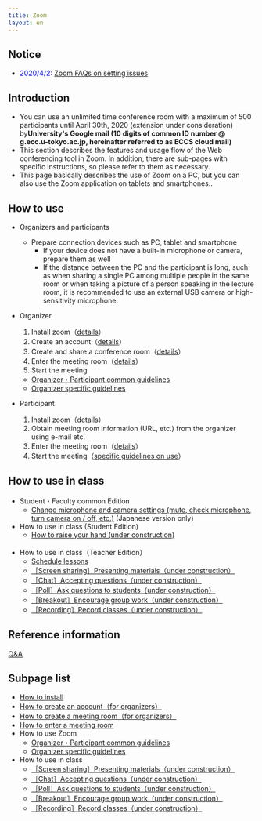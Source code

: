 ```yaml
---
title: Zoom
layout: en
---
```


## Notice

* <span style="color:blue;">2020/4/2:</span> <a href="zoom/setting_issues">Zoom FAQs on setting issues</a>

<!--
* The person <font color="green">hosting the meeting</font>(or co-hosting) <font color="green">must</font> <a href="create_account" target="">activate its zoom account</a>.
* Those<font color="purple">participating of a zoom meeting as guests</font>(i.e., joining a meeting)<font color="purple">do not need</font> a zoom account.
* Now, there are many cases reporting <font color="red">an error message "user not exist" </font>when trying to activate an account. In this case, check the <a href="https://tinyurl.com/v5pvzb5">troubleshooting assistant </a>and answer the survey at the end. In case you still cannot solve the problem, please contact utelecon-inquiries@googlegroups.com.
* Any other inquiries: utelecon-inquiries@googlegroups.com.
-->

## Introduction

* You can use an unlimited time conference room with a maximum of 500 participants until April 30th, 2020 (extension under consideration) by**University's Google mail (10 digits of common ID number @ g.ecc.u-tokyo.ac.jp, hereinafter referred to as ECCS cloud mail)**   
* This section describes the features and usage flow of the Web conferencing tool in Zoom. In addition, there are sub-pages with specific instructions, so please refer to them as necessary.
* This page basically describes the use of Zoom on a PC, but you can also use the Zoom application on tablets and smartphones..

## How to use

* Organizers and participants 
  * Prepare connection devices such as PC, tablet and smartphone
    * If your device does not have a built-in microphone or camera, prepare them as well
    * If the distance between the PC and the participant is long, such as when sharing a single PC among multiple people in the same room or when taking a picture of a person speaking in the lecture room, it is recommended to use an external USB camera or high-sensitivity microphone. 
    
* Organizer
  1. Install zoom（<a href="install" target="">details</a>）  
  1. Create an account（<a href="create_account" target="">details</a>）
  1. Create and share a conference room（<a href="create_room" target="">details</a>）
  1. Enter the meeting room（<a href="join" target="">details</a>）
  1. Start the meeting
    * <a href="how_to_use" target="">Organizer・Participant common guidelines</a>
	* <a href="how_to_use_host" target="">Organizer specific guidelines</a>
  
* Participant
  1. Install zoom（<a href="install" target="">details</a>）  
  1. Obtain meeting room information (URL, etc.) from the organizer using e-mail etc.
  1. Enter the meeting room（<a href="join" target="">details</a>）
  1. Start the meeting（<a href="how_to_use" target="">specific guidelines on use</a>）

## How to use in class

* Student・Faculty common Edition
  * <a href="how_to_use_in_classroom_common#use_mic_and_camera">Change microphone and camera settings (mute, check microphone, turn camera on / off, etc.)</a> (Japanese version only)
	<br>
* How to use in class (Student Edition)
  * <a href="">How to raise your hand (under construction)</a>
  <br>
* How to use in class（Teacher Edition）
  * <a href="how_to_use_in_classroom_faculty_members#schedule">Schedule lessons</a>
  * <a href="" target="">［Screen sharing］Presenting materials（under construction）</a>
  * <a href="" target="">［Chat］Accepting questions（under construction）</a>
  * <a href="" target="">［Poll］Ask questions to students（under construction）</a>
  * <a href="" target="">［Breakout］Encourage group work（under construction）</a>
  * <a href="" target="">［Recording］Record classes（under construction）</a>


## Reference information
[Q&A](qa)  


## Subpage list
* <a href="install" target="">How to install</a>  
* <a href="create_account" target="">How to create an account（for organizers）</a>  
* <a href="create_room" target="">How to create a meeting room（for organizers）</a>  
* <a href="join" target="">How to enter a meeting room</a>  
* How to use Zoom
  * <a href="how_to_use" target="">Organizer・Participant common guidelines</a>  
  * <a href="how_to_use_host" target="">Organizer specific guidelines</a>  
* How to use in class  
  * <a href="classroom_screen_sharing" target="">［Screen sharing］Presenting materials（under construction）</a>  
  * <a href="classroom_chat" target="">［Chat］Accepting questions（under construction）</a>  
  * <a href="classroom_poll" target="">［Poll］Ask questions to students（under construction）</a>  
  * <a href="classroom_breakout" target="">［Breakout］Encourage group work（under construction）</a>  
  * <a href="classroom_record" target="">［Recording］Record classes（under construction）</a>  
